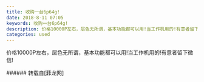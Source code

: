 ```yaml
---
title: 收购一台6p64g!
date: 2018-8-11 07:05
keywords: 收购一台6p64g!
description: 价格10000P左右，层色无所谓，基本功能都可以用!当工作机用的!有意者留下微信!
categories: used
---
```

<td class="t_f" id="postmessage_1624524">

价格10000P左右，层色无所谓，基本功能都可以用!当工作机用的!有意者留下微信!<br/>
</td>
###### 转载自[菲龙网]